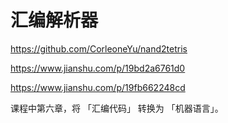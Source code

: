 # 汇编解析器

https://github.com/CorleoneYu/nand2tetris  

https://www.jianshu.com/p/19bd2a6761d0  

https://www.jianshu.com/p/19fb662248cd  

课程中第六章，将 「汇编代码」 转换为 「机器语言」。
